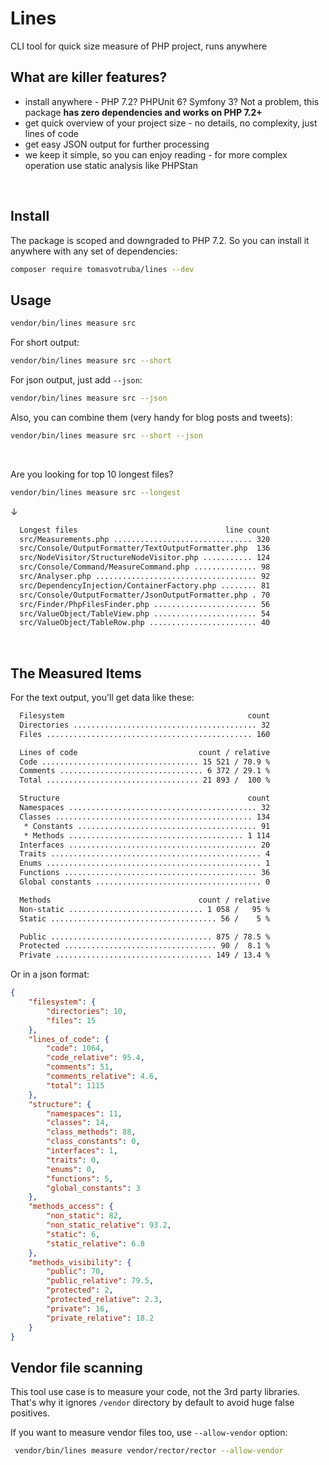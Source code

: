 # Lines

CLI tool for quick size measure of PHP project, runs anywhere

## What are killer features?

* install anywhere - PHP 7.2? PHPUnit 6? Symfony 3? Not a problem, this package **has zero dependencies and works on PHP 7.2+**
* get quick overview of your project size - no details, no complexity, just lines of code
* get easy JSON output for further processing
* we keep it simple, so you can enjoy reading - for more complex operation use static analysis like PHPStan

<br>

## Install

The package is scoped and downgraded to PHP 7.2. So you can install it anywhere with any set of dependencies:

```bash
composer require tomasvotruba/lines --dev
```

## Usage

```bash
vendor/bin/lines measure src
```

For short output:

```bash
vendor/bin/lines measure src --short
```

For json output, just add `--json`:

```bash
vendor/bin/lines measure src --json
```

Also, you can combine them (very handy for blog posts and tweets):

```bash
vendor/bin/lines measure src --short --json
```

<br>

Are you looking for top 10 longest files?

```bash
vendor/bin/lines measure src --longest
```

↓

```bash
  Longest files                                 line count
  src/Measurements.php ............................... 320
  src/Console/OutputFormatter/TextOutputFormatter.php  136
  src/NodeVisitor/StructureNodeVisitor.php ........... 124
  src/Console/Command/MeasureCommand.php .............. 98
  src/Analyser.php .................................... 92
  src/DependencyInjection/ContainerFactory.php ........ 81
  src/Console/OutputFormatter/JsonOutputFormatter.php . 70
  src/Finder/PhpFilesFinder.php ....................... 56
  src/ValueObject/TableView.php ....................... 54
  src/ValueObject/TableRow.php ........................ 40
```

<br>

## The Measured Items

For the text output, you'll get data like these:

```bash
  Filesystem                                         count
  Directories ......................................... 32
  Files .............................................. 160

  Lines of code                           count / relative
  Code ................................... 15 521 / 70.9 %
  Comments ................................ 6 372 / 29.1 %
  Total .................................. 21 893 /  100 %

  Structure                                          count
  Namespaces .......................................... 32
  Classes ............................................ 134
   * Constants ........................................ 91
   * Methods ....................................... 1 114
  Interfaces .......................................... 20
  Traits ............................................... 4
  Enums ................................................ 1
  Functions ........................................... 36
  Global constants ..................................... 0

  Methods                                 count / relative
  Non-static .............................. 1 058 /   95 %
  Static ..................................... 56 /    5 %

  Public .................................... 875 / 78.5 %
  Protected .................................. 90 /  8.1 %
  Private ................................... 149 / 13.4 %
```

Or in a json format:

```json
{
    "filesystem": {
        "directories": 10,
        "files": 15
    },
    "lines_of_code": {
        "code": 1064,
        "code_relative": 95.4,
        "comments": 51,
        "comments_relative": 4.6,
        "total": 1115
    },
    "structure": {
        "namespaces": 11,
        "classes": 14,
        "class_methods": 88,
        "class_constants": 0,
        "interfaces": 1,
        "traits": 0,
        "enums": 0,
        "functions": 5,
        "global_constants": 3
    },
    "methods_access": {
        "non_static": 82,
        "non_static_relative": 93.2,
        "static": 6,
        "static_relative": 6.8
    },
    "methods_visibility": {
        "public": 70,
        "public_relative": 79.5,
        "protected": 2,
        "protected_relative": 2.3,
        "private": 16,
        "private_relative": 18.2
    }
}
```


## Vendor file scanning

This tool use case is to measure your code, not the 3rd party libraries. That's why it ignores `/vendor` directory by default to avoid huge false positives.

If you want to measure vendor files too, use `--allow-vendor` option:

```bash
 vendor/bin/lines measure vendor/rector/rector --allow-vendor
```
